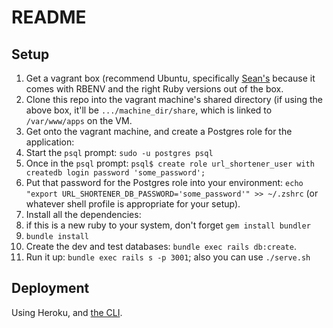 # README

## Setup

1. Get a vagrant box (recommend Ubuntu, specifically [Sean's](https://github.com/flyinggrizzly/vagrant) because it comes with RBENV and the right Ruby versions out of the box.
2. Clone this repo into the vagrant machine's shared directory (if using the above box, it'll be `.../machine_dir/share`, which is linked to `/var/www/apps` on the VM.
3. Get onto the vagrant machine, and create a Postgres role for the application:
  1. Start the `psql` prompt: `sudo -u postgres psql`
  2. Once in the `psql` prompt: `psql$ create role url_shortener_user with createdb login password 'some_password';`
4. Put that password for the Postgres role into your environment: `echo "export URL_SHORTENER_DB_PASSWORD='some_password'" >> ~/.zshrc` (or whatever shell profile is appropriate for your setup).
5. Install all the dependencies:
  1. if this is a new ruby to your system, don't forget `gem install bundler`
  2. `bundle install`
6. Create the dev and test databases: `bundle exec rails db:create`.
6. Run it up: `bundle exec rails s -p 3001`; also you can use `./serve.sh`

## Deployment

Using Heroku, and [the CLI](https://devcenter.heroku.com/articles/heroku-cli).
